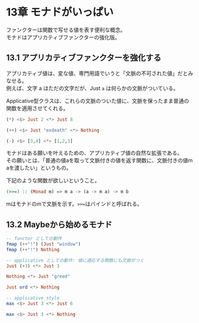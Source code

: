 # 13章 モナドがいっぱい

ファンクターは関数で写せる値を表す便利な概念。  
モナドはアプリカティブファンクターの強化版。

## 13.1 アプリカティブファンクターを強化する

アプリカティブ値は、変な値、専門用語でいうと「文脈の不可された値」だとみなせる。  
例えば、文字 a はただの文字だが、Just `a` は何らかの文脈がついている。

Applicative型クラスは、これらの文脈のついた値に、文脈を保ったまま普通の関数を適用させてくれる。

```haskell
(*) <$> Just 2 <*> Just 8

(++) <$> Just "exdeath" <*> Nothing

(-) <$> [3,4] <*> [1,2,3]
```

モナドはある願いを叶えるための、アプリカティブ値の自然な拡張である。  
その願いとは、「普通の値aを取って文脈付きの値を返す関数に、文脈付きの値m aを渡したい」というもの。

下記のような関数が欲しいということ。

```haskell
(>>=) :: (Monad m) => m a -> (a -> m a) -> m b
```

mはモナドのmで文脈を示す。`>>=`はバインドと呼ばれる。

## 13.2 Maybeから始めるモナド


```haskell
-- functor としての動作
fmap (++"!") (Just "window")
fmap (++"!") Nothing

-- applicative としての動作: 値に適応する関数にも文脈がつく
Just (+3) <*> Just 3

Nothing <*> Just "greed"

Just ord <*> Nothing

-- applicative style
max <$> Just 3 <*> Just 6

max <$> Just 3 <*> Nothing
```

